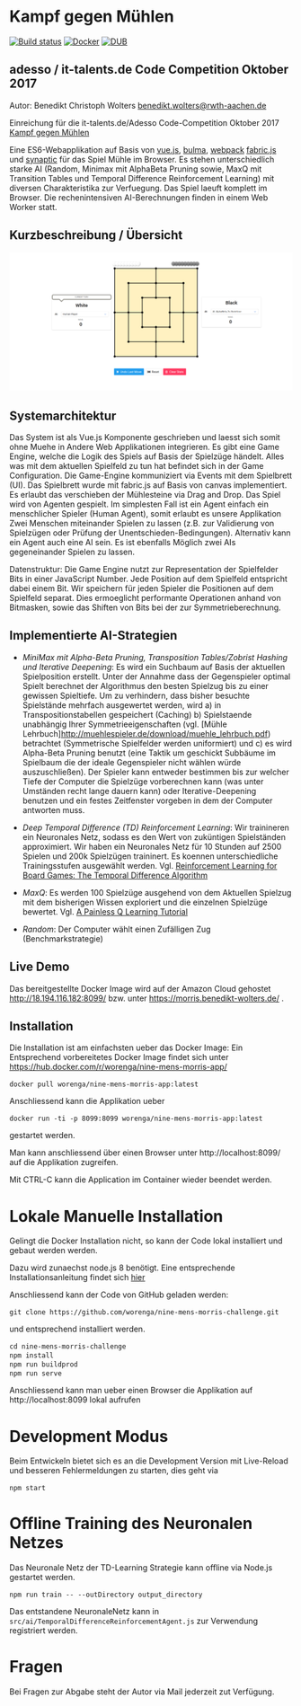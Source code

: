 # Kampf gegen Mühlen
[![Build status][travis-image]][travis-url]
[![Docker][docker-image]][docker-url]
[![DUB](https://img.shields.io/dub/l/vibe-d.svg)]()

[docker-image]: https://img.shields.io/docker/pulls/worenga/nine-mens-morris-app.svg
[docker-url]: https://hub.docker.com/r/worenga/nine-mens-morris-app/

[travis-image]: https://travis-ci.org/worenga/nine-mens-morris-challenge.svg?branch=master&style=flat-square
[travis-url]: https://travis-ci.org/worenga/nine-mens-morris-challenge

## adesso / it-talents.de Code Competition Oktober 2017
Autor: Benedikt Christoph Wolters <benedikt.wolters@rwth-aachen.de>

Einreichung für die it-talents.de/Adesso Code-Competition Oktober 2017 [Kampf gegen Mühlen](https://www.it-talents.de/foerderung/code-competition/code-competition-02-2017)

Eine ES6-Webapplikation auf Basis von [vue.js](), [bulma](https://bulma.io), [webpack](https://github.com/webpack/webpack) [fabric.js](http://fabricjs.com/) und [synaptic](https://github.com/cazala/synaptic/) für das Spiel Mühle im Browser. Es stehen unterschiedlich starke AI (Random, Minimax mit AlphaBeta Pruning sowie, MaxQ mit Transition Tables und Temporal Difference Reinforcement Learning) mit diversen Charakteristika zur Verfuegung. Das Spiel laeuft komplett im Browser. Die rechenintensiven AI-Berechnungen finden in einem Web Worker statt.


## Kurzbeschreibung / Übersicht

![Screenshot](https://raw.githubusercontent.com/worenga/nine-mens-morris-challenge/master/screencapture.png)


## Systemarchitektur

Das System ist als Vue.js Komponente geschrieben und laesst sich somit ohne Muehe in Andere Web Applikationen integrieren.
Es gibt eine Game Engine, welche die Logik des Spiels auf Basis der Spielzüge händelt. Alles was mit dem aktuellen Spielfeld zu tun hat befindet sich in der Game Configuration.
Die Game-Engine kommuniziert via Events mit dem Spielbrett (UI). Das Spielbrett wurde mit fabric.js auf Basis von canvas implementiert. Es erlaubt das verschieben der Mühlesteine via Drag and Drop.
Das Spiel wird von Agenten gespielt. Im simplesten Fall ist ein Agent einfach ein menschlicher Spieler (Human Agent), somit erlaubt es unsere Applikation Zwei Menschen miteinander Spielen zu lassen (z.B. zur Validierung von Spielzügen oder Prüfung der Unentschieden-Bedingungen). Alternativ kann ein Agent auch eine AI sein. Es ist ebenfalls Möglich zwei AIs gegeneinander Spielen zu lassen.

Datenstruktur:
Die Game Engine nutzt zur Representation der Spielfelder Bits in einer JavaScript Number.
Jede Position auf dem Spielfeld entspricht dabei einem Bit. Wir speichern für jeden Spieler die Positionen auf dem Spielfeld separat. Dies ermoeglicht performante Operationen anhand von Bitmasken, sowie das Shiften von Bits bei der zur Symmetrieberechnung.

## Implementierte AI-Strategien

* *MiniMax mit Alpha-Beta Pruning, Transposition Tables/Zobrist Hashing und Iterative Deepening*:
  Es wird ein Suchbaum auf Basis der aktuellen Spielposition erstellt. Unter der Annahme dass der Gegenspieler optimal Spielt   berechnet der Algorithmus den besten Spielzug bis zu einer gewissen Spieltiefe.
  Um zu verhindern, dass bisher besuchte Spielstände mehrfach ausgewertet werden, wird a) in Transpositionstabellen gespeichert (Caching) b) Spielstaende unabhängig Ihrer Symmetrieeigenschaften (vgl. [Mühle Lehrbuch]http://muehlespieler.de/download/muehle_lehrbuch.pdf) betrachtet (Symmetrische Spielfelder werden uniformiert) und c) es wird Alpha-Beta Pruning benutzt (eine Taktik um geschickt Subbäume im Spielbaum die der ideale Gegenspieler nicht wählen würde auszuschließen).
  Der Spieler kann entweder bestimmen bis zur welcher Tiefe der Computer die Spielzüge vorberechnen kann (was unter Umständen recht lange dauern kann) oder Iterative-Deepening benutzen und ein festes Zeitfenster vorgeben in dem der Computer antworten muss.

* *Deep Temporal Difference (TD) Reinforcement Learning*:
  Wir trainineren ein Neuronales Netz, sodass es den Wert von zuküntigen Spielständen approximiert.
  Wir haben ein Neuronales Netz für 10 Stunden auf 2500 Spielen und 200k Spielzügen traininert.
  Es koennen unterschiedliche Trainingsstufen ausgewählt werden.
  Vgl. [Reinforcement Learning for Board Games:
The Temporal Difference Algorithm](http://www.gm.fh-koeln.de/ciopwebpub/Kone15c.d/TR-TDgame_EN.pdf)

* *MaxQ*:
  Es werden 100 Spielzüge ausgehend von dem Aktuellen Spielzug mit dem bisherigen Wissen exploriert und die einzelnen 
  Spielzüge bewertet. Vgl. [A Painless Q Learning Tutorial](http://mnemstudio.org/path-finding-q-learning-tutorial.htm)

* *Random*:
  Der Computer wählt einen Zufälligen Zug (Benchmarkstrategie)


## Live Demo

Das bereitgestellte Docker Image wird auf der Amazon Cloud gehostet http://18.194.116.182:8099/ bzw. unter
https://morris.benedikt-wolters.de/ .


## Installation

Die Installation ist am einfachsten ueber das Docker Image:
Ein Entsprechend vorbereitetes Docker Image findet sich unter https://hub.docker.com/r/worenga/nine-mens-morris-app/

```
docker pull worenga/nine-mens-morris-app:latest
```

Anschliessend kann die Applikation ueber
```
docker run -ti -p 8099:8099 worenga/nine-mens-morris-app:latest
```

gestartet werden.

Man kann anschliessend über einen Browser unter http://localhost:8099/ auf die Applikation zugreifen.

Mit CTRL-C kann die Application im Container wieder beendet werden.


# Lokale Manuelle Installation

Gelingt die Docker Installation nicht, so kann der Code lokal installiert und gebaut werden werden.


Dazu wird zunaechst node.js 8 benötigt. Eine entsprechende Installationsanleitung findet sich [hier](https://nodejs.org/en/download/package-manager/)

Anschliessend kann der Code von GitHub geladen werden:
```
git clone https://github.com/worenga/nine-mens-morris-challenge.git
```
und entsprechend installiert werden. 

```
cd nine-mens-morris-challenge
npm install
npm run buildprod
npm run serve
```

Anschliessend kann man ueber einen Browser die Applikation auf http://localhost:8099 lokal aufrufen


# Development Modus

Beim Entwickeln bietet sich es an die Development Version mit Live-Reload und besseren Fehlermeldungen zu starten, dies geht via

```
npm start
```

# Offline Training des Neuronalen Netzes
Das Neuronale Netz der TD-Learning Strategie kann offline via Node.js gestartet werden.
```
npm run train -- --outDirectory output_directory
```
Das entstandene NeuronaleNetz kann in `src/ai/TemporalDifferenceReinforcementAgent.js` zur Verwendung registriert werden.

# Fragen
Bei Fragen zur Abgabe steht der Autor via Mail jederzeit zut Verfügung.
